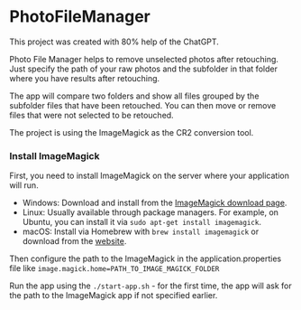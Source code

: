 
# PhotoFileManager

This project was created with 80% help of the ChatGPT.

Photo File Manager helps to remove unselected photos after retouching. Just specify the path of your raw photos and the subfolder in that folder where you have results after retouching. 

The app will compare two folders and show all files grouped by the subfolder files that have been retouched. You can then move or remove files that were not selected to be retouched.

The project is using the ImageMagick as the CR2 conversion tool. 

### Install ImageMagick
First, you need to install ImageMagick on the server where your application will run.

 - Windows: Download and install from the [ImageMagick download page](https://imagemagick.org/script/download.php).
 - Linux: Usually available through package managers. For example, on
   Ubuntu, you can install it via `sudo apt-get install imagemagick`.
 - macOS: Install via Homebrew with `brew install imagemagick` or download
   from the [website](https://imagemagick.org/script/download.php).

Then configure the path to the ImageMagick in the application.properties file like `image.magick.home=PATH_TO_IMAGE_MAGICK_FOLDER`

Run the app using the `./start-app.sh` - for the first time, the app will ask for the path to the ImageMagick app if not specified earlier.
